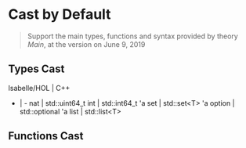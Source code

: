 # Cast by Default

> Support the main types, functions and syntax provided by theory *Main*, at the version on June 9, 2019

## Types Cast

Isabelle/HOL | C++
- | -
nat | std::uint64_t
int | std::int64_t
'a set | std::set\<T\>
'a option | std::optional
'a list | std::list\<T\>

## Functions Cast
